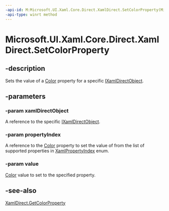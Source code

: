 ```yaml
---
-api-id: M:Microsoft.UI.Xaml.Core.Direct.XamlDirect.SetColorProperty(Microsoft.UI.Xaml.Core.Direct.IXamlDirectObject,Microsoft.UI.Xaml.Core.Direct.XamlPropertyIndex,Windows.UI.Color)
-api-type: winrt method
---
```


<!-- Method syntax.
public void XamlDirect.SetColorProperty(IXamlDirectObject xamlDirectObject, XamlPropertyIndex propertyIndex, Color value)
-->

# Microsoft.UI.Xaml.Core.Direct.XamlDirect.SetColorProperty

## -description
Sets the value of a [Color](/uwp/api/windows.ui.color) property for a specific [IXamlDirectObject](ixamldirectobject.md).

## -parameters
### -param xamlDirectObject
A reference to the specific [IXamlDirectObject](ixamldirectobject.md).

### -param propertyIndex
A reference to the [Color](/uwp/api/windows.ui.color) property to set the value of from the list of supported properties in [XamlPropertyIndex](xamlpropertyindex.md) enum.

### -param value
[Color](/uwp/api/windows.ui.color) value to set to the specified property.

## -see-also
[XamlDirect.GetColorProperty](xamldirect_getcolorproperty_554635539.md)
